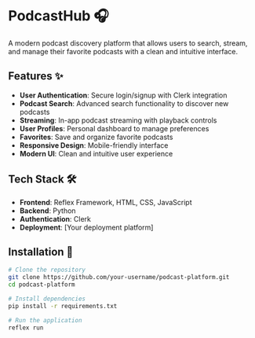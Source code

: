 # PodcastHub 🎧

A modern podcast discovery platform that allows users to search, stream, and manage their favorite podcasts with a clean and intuitive interface.

## Features ✨

- **User Authentication**: Secure login/signup with Clerk integration
- **Podcast Search**: Advanced search functionality to discover new podcasts
- **Streaming**: In-app podcast streaming with playback controls
- **User Profiles**: Personal dashboard to manage preferences
- **Favorites**: Save and organize favorite podcasts
- **Responsive Design**: Mobile-friendly interface
- **Modern UI**: Clean and intuitive user experience

## Tech Stack 🛠️

- **Frontend**: Reflex Framework, HTML, CSS, JavaScript
- **Backend**: Python
- **Authentication**: Clerk
- **Deployment**: [Your deployment platform]

## Installation 🚀

```bash
# Clone the repository
git clone https://github.com/your-username/podcast-platform.git
cd podcast-platform

# Install dependencies
pip install -r requirements.txt

# Run the application
reflex run
